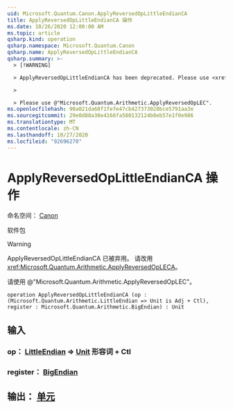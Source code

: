 ```yaml
---
uid: Microsoft.Quantum.Canon.ApplyReversedOpLittleEndianCA
title: ApplyReversedOpLittleEndianCA 操作
ms.date: 10/26/2020 12:00:00 AM
ms.topic: article
qsharp.kind: operation
qsharp.namespace: Microsoft.Quantum.Canon
qsharp.name: ApplyReversedOpLittleEndianCA
qsharp.summary: >-
  > [!WARNING]

  > ApplyReversedOpLittleEndianCA has been deprecated. Please use <xref:Microsoft.Quantum.Arithmetic.ApplyReversedOpLECA> instead.

  >

  > Please use @"Microsoft.Quantum.Arithmetic.ApplyReversedOpLEC".
ms.openlocfilehash: 90a021da68f1fefe47cb427373028bce5791aa3e
ms.sourcegitcommit: 29e0d88a30e4166fa580132124b0eb57e1f0e986
ms.translationtype: MT
ms.contentlocale: zh-CN
ms.lasthandoff: 10/27/2020
ms.locfileid: "92696270"
---
```

# <a name="applyreversedoplittleendianca-operation"></a>ApplyReversedOpLittleEndianCA 操作

命名空间： [Canon](xref:Microsoft.Quantum.Canon)

软件包 [](https://nuget.org/packages/)


> [!WARNING]
> ApplyReversedOpLittleEndianCA 已被弃用。 请改用 <xref:Microsoft.Quantum.Arithmetic.ApplyReversedOpLECA>。
>
> 请使用 @"Microsoft.Quantum.Arithmetic.ApplyReversedOpLEC"。



```qsharp
operation ApplyReversedOpLittleEndianCA (op : (Microsoft.Quantum.Arithmetic.LittleEndian => Unit is Adj + Ctl), register : Microsoft.Quantum.Arithmetic.BigEndian) : Unit
```


## <a name="input"></a>输入

### <a name="op--littleendian--unit-adj--ctl"></a>op： [LittleEndian](xref:Microsoft.Quantum.Arithmetic.LittleEndian) => [Unit](xref:microsoft.quantum.lang-ref.unit) 形容词 + Ctl




### <a name="register--bigendian"></a>register： [BigEndian](xref:Microsoft.Quantum.Arithmetic.BigEndian)





## <a name="output--unit"></a>输出： [单元](xref:microsoft.quantum.lang-ref.unit)

